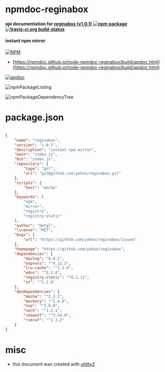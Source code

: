 # npmdoc-reginabox

#### api documentation for  [reginabox (v1.0.1)](https://github.com/yahoo/reginabox)  [![npm package](https://img.shields.io/npm/v/npmdoc-reginabox.svg?style=flat-square)](https://www.npmjs.org/package/npmdoc-reginabox) [![travis-ci.org build-status](https://api.travis-ci.org/npmdoc/node-npmdoc-reginabox.svg)](https://travis-ci.org/npmdoc/node-npmdoc-reginabox)

#### instant npm mirror

[![NPM](https://nodei.co/npm/reginabox.png?downloads=true&downloadRank=true&stars=true)](https://www.npmjs.com/package/reginabox)

- [https://npmdoc.github.io/node-npmdoc-reginabox/build/apidoc.html](https://npmdoc.github.io/node-npmdoc-reginabox/build/apidoc.html)

[![apidoc](https://npmdoc.github.io/node-npmdoc-reginabox/build/screenCapture.buildCi.browser.%252Ftmp%252Fbuild%252Fapidoc.html.png)](https://npmdoc.github.io/node-npmdoc-reginabox/build/apidoc.html)

![npmPackageListing](https://npmdoc.github.io/node-npmdoc-reginabox/build/screenCapture.npmPackageListing.svg)

![npmPackageDependencyTree](https://npmdoc.github.io/node-npmdoc-reginabox/build/screenCapture.npmPackageDependencyTree.svg)



# package.json

```json

{
    "name": "reginabox",
    "version": "1.0.1",
    "description": "instant npm mirror",
    "main": "index.js",
    "bin": "index.js",
    "repository": {
        "type": "git",
        "url": "git@github.com:yahoo/reginabox.git"
    },
    "scripts": {
        "test": "mocha"
    },
    "keywords": [
        "npm",
        "mirror",
        "registry",
        "registry-static"
    ],
    "author": "bengl",
    "license": "MIT",
    "bugs": {
        "url": "https://github.com/yahoo/reginabox/issues"
    },
    "homepage": "https://github.com/yahoo/reginabox",
    "dependencies": {
        "davlog": "0.0.2",
        "express": "^4.12.3",
        "lru-cache": "^2.5.0",
        "mdns": "^2.2.8",
        "registry-static": "^0.1.11",
        "st": "^1.2.0"
    },
    "devDependencies": {
        "mocha": "^2.2.1",
        "mockery": "^1.4.0",
        "ncp": "^2.0.0",
        "nock": "^1.2.1",
        "request": "^2.54.0",
        "rimraf": "^2.3.2"
    }
}
```



# misc
- this document was created with [utility2](https://github.com/kaizhu256/node-utility2)

